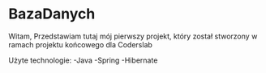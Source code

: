 # BazaDanych
Witam,
Przedstawiam tutaj mój pierwszy projekt,
który został stworzony w ramach projektu końcowego dla Coderslab

Użyte technologie:
-Java
-Spring
-Hibernate
